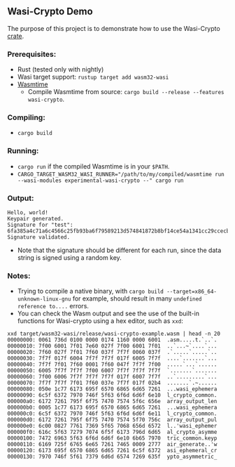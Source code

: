 ## Wasi-Crypto Demo
The purpose of this project is to demonstrate how to use the Wasi-Crypto [crate](https://github.com/WebAssembly/wasi-crypto/tree/main/implementations/bindings/rust).

### Prerequisites:
* Rust (tested only with nightly)
* Wasi target support: `rustup target add wasm32-wasi`
* [Wasmtime](https://github.com/bytecodealliance/wasmtime)
  * Compile Wasmtime from source: `cargo build --release --features wasi-crypto`.

### Compiling:
* `cargo build`

### Running:
* `cargo run` if the compiled Wasmtime is in your `$PATH`.
* `CARGO_TARGET_WASM32_WASI_RUNNER="/path/to/my/compiled/wasmtime run --wasi-modules experimental-wasi-crypto --" cargo run`

### Output:
```
Hello, world!
Keypair generated.
Signature for "test":
6fa385a4c71a6c4566c25fb93ba6f79589213d574841872b8bf14ce54a1341cc29ccecbdd78ccbaee5ca2a1c775cdafeb2dcc7f5e4cfcdc26fb0f06828f0
Signature validated.
```
* Note that the signature should be different for each run, since the data string is signed using a random key.

### Notes:
* Trying to compile a native binary, with `cargo build --target=x86_64-unknown-linux-gnu` for example, should result in many `undefined reference to....` errors.
* You can check the Wasm output and see the use of the built-in functions for Wasi-crypto using a hex editor, such as `xxd`:
```commandline
xxd target/wasm32-wasi/release/wasi-crypto-example.wasm | head -n 20
00000000: 0061 736d 0100 0000 0174 1160 0000 6001  .asm.....t.`..`.
00000010: 7f00 6001 7f01 7e60 027f 7f00 6001 7f01  ..`...~`....`...
00000020: 7f60 027f 7f01 7f60 037f 7f7f 0060 037f  .`.....`.....`..
00000030: 7f7f 017f 6004 7f7f 7f7f 017f 6005 7f7f  ....`.......`...
00000040: 7f7f 7f01 7f60 0001 7f60 047f 7f7f 7f00  .....`...`......
00000050: 6005 7f7f 7f7f 7f00 6007 7f7f 7f7f 7f7f  `.......`.......
00000060: 7f00 6006 7f7f 7f7f 7f7f 017f 6007 7f7f  ..`.........`...
00000070: 7f7f 7f7f 7f01 7f60 037e 7f7f 017f 02b4  .......`.~......
00000080: 050e 1c77 6173 695f 6570 6865 6d65 7261  ...wasi_ephemera
00000090: 6c5f 6372 7970 746f 5f63 6f6d 6d6f 6e10  l_crypto_common.
000000a0: 6172 7261 795f 6f75 7470 7574 5f6c 656e  array_output_len
000000b0: 0005 1c77 6173 695f 6570 6865 6d65 7261  ...wasi_ephemera
000000c0: 6c5f 6372 7970 746f 5f63 6f6d 6d6f 6e11  l_crypto_common.
000000d0: 6172 7261 795f 6f75 7470 7574 5f70 756c  array_output_pul
000000e0: 6c00 0827 7761 7369 5f65 7068 656d 6572  l..'wasi_ephemer
000000f0: 616c 5f63 7279 7074 6f5f 6173 796d 6d65  al_crypto_asymme
00000100: 7472 6963 5f63 6f6d 6d6f 6e10 6b65 7970  tric_common.keyp
00000110: 6169 725f 6765 6e65 7261 7465 0009 2777  air_generate..'w
00000120: 6173 695f 6570 6865 6d65 7261 6c5f 6372  asi_ephemeral_cr
00000130: 7970 746f 5f61 7379 6d6d 6574 7269 635f  ypto_asymmetric_
```